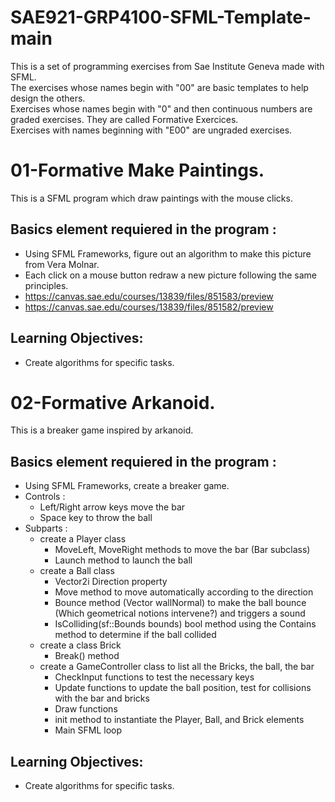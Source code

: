 # SAE921-GRP4100-SFML-Template-main  

This is a set of programming exercises from Sae Institute Geneva made with SFML.  
The exercises whose names begin with "00" are basic templates to help design the others.  
Exercises whose names begin with "0" and then continuous numbers are graded exercises. They are called Formative Exercices.    
Exercises with names beginning with "E00" are ungraded exercises.  

# 01-Formative Make Paintings.  

This is a SFML program which draw paintings with the mouse clicks.  

## Basics element requiered in the program :  

* Using SFML Frameworks, figure out an algorithm to make this picture from Vera Molnar.  
* Each click on a mouse button redraw a new picture following the same principles.  
* https://canvas.sae.edu/courses/13839/files/851583/preview  
* https://canvas.sae.edu/courses/13839/files/851582/preview  

## Learning Objectives:  

* Create algorithms for specific tasks.  

# 02-Formative Arkanoid.  

This is a breaker game inspired by arkanoid.  

## Basics element requiered in the program :  

* Using SFML Frameworks, create a breaker game.  
* Controls :  
    * Left/Right arrow keys move the bar  
    * Space key to throw the ball  
* Subparts :  
    * create a Player class
        * MoveLeft, MoveRight methods to move the bar (Bar subclass)
        * Launch method to launch the ball
    * create a Ball class
        * Vector2i Direction property
        * Move method to move automatically according to the direction
        * Bounce method (Vector wallNormal) to make the ball bounce (Which geometrical notions intervene?) and triggers a sound 
        * IsColliding(sf::Bounds bounds) bool method using the Contains method to determine if the ball collided
    * create a class Brick
        * Break() method 
    * create a GameController class to list all the Bricks, the ball, the bar
        * CheckInput functions to test the necessary keys
        * Update functions to update the ball position, test for collisions with the bar and bricks
        * Draw functions
        * init method to instantiate the Player, Ball, and Brick elements
        * Main SFML loop

## Learning Objectives:  

* Create algorithms for specific tasks.  
